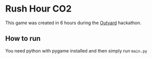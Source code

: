 # Rush Hour CO2

This game was created in 6 hours during the [Outyard](https://outyard.github.io/) hackathon.

## How to run

You need python with pygame installed and then simply run `main.py`
